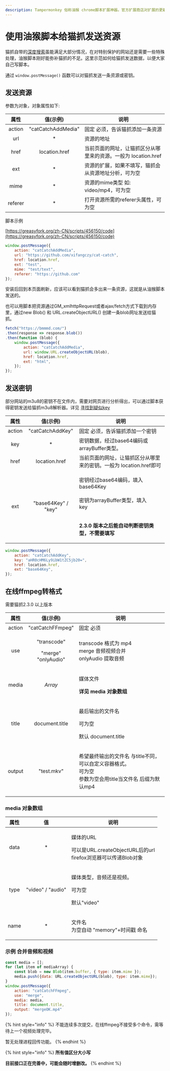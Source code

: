 ```yaml
---
description: Tampermonkey 俗称油猴 chrome脚本扩展神器。官方扩展商店对扩展的更新审核非常慢，油猴脚本也能快速编写和更新对特定网站的支持。
---
```


# 使用油猴脚本给猫抓发送资源

猫抓自带的[深度搜索](other.md#shen-du-sou-suo)虽能满足大部分情况，在对特别保护的网站还是需要一些特殊处理，油猴脚本刚好能弥补猫抓的不足。这里示范如何给猫抓发送数据，以便大家自己写脚本。

通过 `window.postMessage()` 函数可以对猫抓发送一条资源或密钥。

## 发送资源

参数为对象，对象属性如下:

|    属性   |        值(示例)       | 说明                                     |
| :-----: | :----------------: | -------------------------------------- |
|  action | "catCatchAddMedia" | 固定 必须，告诉猫抓添加一条资源                       |
|   url   |         \*         | 资源的地址                                  |
|   href  |    location.href   | 当前页面的网址，让猫抓区分从哪里来的资源。一般为 location.href |
|   ext   |         \*         | 资源的扩展，如果不填写，猫抓会从资源地址分析，可为空             |
|   mime  |         \*         | 资源的mime类型 如: video/mp4，可为空             |
| referer |         \*         | 打开资源所需的referer头属性，可为空                  |

脚本示例

[https://greasyfork.org/zh-CN/scripts/456150/code](https://greasyfork.org/zh-CN/scripts/456150/code)

```javascript
window.postMessage({
    action: "catCatchAddMedia",
    url: "https://github.com/xifangczy/cat-catch",
    href: location.href,
    ext: "test",
    mime: "test/text",
    referer: "https://github.com"
});
```

安装后回到本页面刷新，应该可以看到猫抓会多出来一条资源，这就是从油猴脚本发送的。

也可以用脚本把资源通过GM\_xmlhttpRequest或者ajax/fetch方式下载到内存里，通过new Blob() 和 URL.createObjectURL() 创建一条blob网址发送给猫抓。

```javascript
fetch("https://bmmmd.com/")
.then(response => response.blob())
.then(function (blob) {
    window.postMessage({
        action: "catCatchAddMedia",
        url: window.URL.createObjectURL(blob),
        href: location.href,
        ext: "html",
    });
});
```

## 发送密钥

部分网站的m3u8的密钥不在文件内，需要对网页进行分析得出，可以通过脚本获得密钥发送给猫抓m3u8解析器。详见 [寻找到疑似key](m3u8parse.md#maybekey)

|   属性   |        值(示例)        | 说明                                                                                                                         |
| :----: | :-----------------: | -------------------------------------------------------------------------------------------------------------------------- |
| action |   "catCatchAddKey"  | 固定 必须，告诉猫抓添加一个密钥                                                                                                           |
|   key  |          \*         | 密钥数据，经过base64编码或arrayBuffer类型。                                                                                             |
|  href  |    location.href    | 当前页面的网址，让猫抓区分从哪里来的密钥。一般为 location.href即可                                                                                   |
|   ext  | "base64Key" / "key" | <p>密钥经过base64编码，填入<br>base64Key<br><br>密钥为arrayBuffer类型，填入<br>key</p><p><br><strong>2.3.0 版本之后能自动判断密钥类型，不需要填写</strong></p> |

```javascript
window.postMessage({
    action: "catCatchAddKey",
    key: "aHR0cHM6Ly9ibW1tZC5jb20=",
    href: location.href,
    ext: "base64Key",
});
```

## 在线ffmpeg转格式

需要猫抓2.3.0 以上版本

|   属性   |                      值(示例)                      | 说明                                                                       |
| :----: | :---------------------------------------------: | ------------------------------------------------------------------------ |
| action |                 "catCatchFFmpeg"                | 固定 必须                                                                    |
|   use  | <p>"transcode"</p><p>"merge"<br>"onlyAudio"</p> | <p>transcode 格式为 mp4<br>merge 音频视频合并<br>onlyAudio 提取音频</p>               |
|  media |                     _Array_                     | <p>媒体文件</p><p><strong>详见 media 对象数组</strong></p>                         |
|  title |                  document.title                 | <p>最后输出的文件名</p><p>可为空</p><p>默认 document.title</p>                        |
| output |                    "test.mkv"                   | <p>希望最终输出的文件名 与title不同，可以自定义容器格式。<br>可为空<br>参数为空会用title当文件名 后缀为默认mp4</p> |

### media 对象数组

|  属性  |         值         | 说明                                                                      |
| :--: | :---------------: | ----------------------------------------------------------------------- |
| data |         \*        | <p>媒体的URL</p><p>可以是URL.createObjectURL后的url<br>firefox浏览器可以传递Blob对象</p> |
| type | "video" / "audio" | <p>媒体类型，音频还是视频。</p><p>可为空</p><p>默认"video"</p>                           |
| name |         \*        | <p>文件名<br>为空自动 "memory"+时间戳 命名<br></p>                                  |

### 示例 合并音频和视频

```javascript
const media = [];
for (let item of mediaArray) {
    const blob = new Blob(item.buffer, { type: item.mime });
    media.push({data: URL.createObjectURL(blob), type: item.mime});
}
window.postMessage({
    action: "catCatchFFmpeg",
    use: "merge",
    media: media,
    title: document.title,
    output: "mergeOK.mp4"
});
```

{% hint style="info" %}
不能连续多次提交，在线ffmpeg不接受多个命令，需等待上一个视频处理完毕。

暂无处理进程回传功能。
{% endhint %}

{% hint style="info" %}
**所有值区分大小写**

**目前接口正在完善中，可能会随时增删改。**
{% endhint %}
